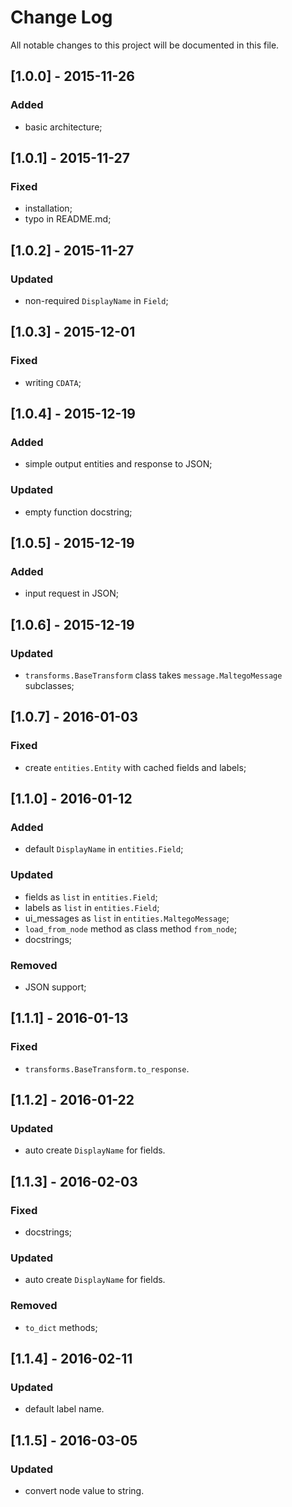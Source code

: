 # Change Log #
All notable changes to this project will be documented in this file.

## [1.0.0] - 2015-11-26 ##
### Added ###
- basic architecture;


## [1.0.1] - 2015-11-27 ##
### Fixed ###
- installation;
- typo in README.md;


## [1.0.2] - 2015-11-27 ##
### Updated ###
- non-required `DisplayName` in `Field`;


## [1.0.3] - 2015-12-01 ##
### Fixed ###
- writing `CDATA`;


## [1.0.4] - 2015-12-19 ##
### Added ###
- simple output entities and response to JSON;

### Updated ###
- empty function docstring;


## [1.0.5] - 2015-12-19 ##
### Added ###
- input request in JSON;


## [1.0.6] - 2015-12-19 ##
### Updated ###
- `transforms.BaseTransform` class takes `message.MaltegoMessage` subclasses;


## [1.0.7] - 2016-01-03 ##
### Fixed ###
- create `entities.Entity` with cached fields and labels;


## [1.1.0] - 2016-01-12 ##
### Added ###
- default `DisplayName` in `entities.Field`;

### Updated ###
- fields as `list` in `entities.Field`;
- labels as `list` in `entities.Field`;
- ui_messages as `list` in `entities.MaltegoMessage`;
- `load_from_node` method as class method `from_node`;
- docstrings;

### Removed ###
- JSON support;


## [1.1.1] - 2016-01-13 ##
### Fixed ###
- `transforms.BaseTransform.to_response`.


## [1.1.2] - 2016-01-22 ##
### Updated ###
- auto create `DisplayName` for fields.


## [1.1.3] - 2016-02-03 ##
### Fixed ###
- docstrings;

### Updated ###
- auto create `DisplayName` for fields.

### Removed ###
- `to_dict` methods;


## [1.1.4] - 2016-02-11 ##
### Updated ###
- default label name.


## [1.1.5] - 2016-03-05 ##
### Updated ###
- convert node value to string.
